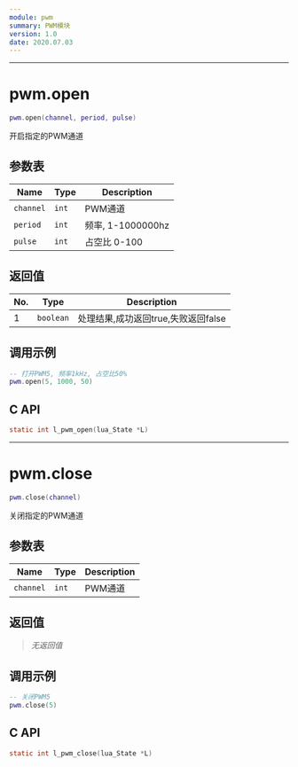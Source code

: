 ```yaml
---
module: pwm
summary: PWM模块
version: 1.0
date: 2020.07.03
---
```


--------------------------------------------------
# pwm.open

```lua
pwm.open(channel, period, pulse)
```

开启指定的PWM通道

## 参数表

Name | Type | Description
-----|------|--------------
`channel`|`int`| PWM通道
`period`|`int`| 频率, 1-1000000hz
`pulse`|`int`| 占空比 0-100

## 返回值

No. | Type | Description
----|------|--------------
1 |`boolean`| 处理结果,成功返回true,失败返回false

## 调用示例

```lua
-- 打开PWM5, 频率1kHz, 占空比50%
pwm.open(5, 1000, 50)
```

## C API

```c
static int l_pwm_open(lua_State *L)
```


--------------------------------------------------
# pwm.close

```lua
pwm.close(channel)
```

关闭指定的PWM通道

## 参数表

Name | Type | Description
-----|------|--------------
`channel`|`int`| PWM通道

## 返回值

> *无返回值*

## 调用示例

```lua
-- 关闭PWM5
pwm.close(5)
```

## C API

```c
static int l_pwm_close(lua_State *L)
```


